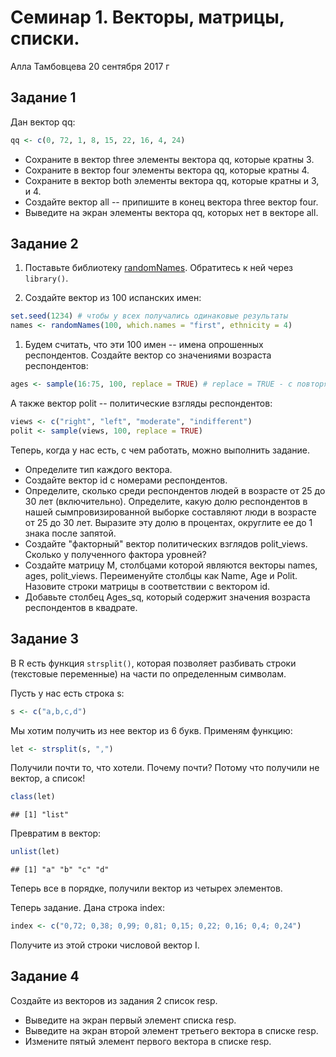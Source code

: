 Семинар 1. Векторы, матрицы, списки.
================
Алла Тамбовцева
20 сентября 2017 г

Задание 1
---------

Дан вектор qq:

``` r
qq <- c(0, 72, 1, 8, 15, 22, 16, 4, 24)
```

-   Сохраните в вектор three элементы вектора qq, которые кратны 3.
-   Сохраните в вектор four элементы вектора qq, которые кратны 4.
-   Сохраните в вектор both элементы вектора qq, которые кратны и 3, и 4.
-   Создайте вектор all -- припишите в конец вектора three вектор four.
-   Выведите на экран элементы вектора qq, которых нет в векторе all.

Задание 2
---------

1.  Поставьте библиотеку [randomNames](https://cran.r-project.org/web/packages/randomNames/randomNames.pdf). Обратитесь к ней через `library()`.

2.  Создайте вектор из 100 испанских имен:

``` r
set.seed(1234) # чтобы у всех получались одинаковые результаты
names <- randomNames(100, which.names = "first", ethnicity = 4) 
```

1.  Будем считать, что эти 100 имен -- имена опрошенных респондентов. Создайте вектор со значениями возраста респондентов:

``` r
ages <- sample(16:75, 100, replace = TRUE) # replace = TRUE - с повторяющимися значениями
```

А также вектор polit -- политические взгляды респондентов:

``` r
views <- c("right", "left", "moderate", "indifferent")
polit <- sample(views, 100, replace = TRUE)
```

Теперь, когда у нас есть, с чем работать, можно выполнить задание.

-   Определите тип каждого вектора.
-   Создайте вектор id с номерами респондентов.
-   Определите, сколько среди респондентов людей в возрасте от 25 до 30 лет (включительно). Определите, какую долю респондентов в нашей сымпровизированной выборке составляют люди в возрасте от 25 до 30 лет. Выразите эту долю в процентах, округлите ее до 1 знака после запятой.
-   Создайте "факторный" вектор политических взглядов polit\_views. Сколько у полученного фактора уровней?
-   Создайте матрицу M, столбцами которой являются векторы names, ages, polit\_views. Переименуйте столбцы как Name, Age и Polit. Назовите строки матрицы в соответствии с вектором id.
-   Добавьте столбец Ages\_sq, который содержит значения возраста респондентов в квадрате.

Задание 3
---------

В R есть функция `strsplit()`, которая позволяет разбивать строки (текстовые переменные) на части по определенным символам.

Пусть у нас есть строка s:

``` r
s <- c("a,b,c,d")
```

Мы хотим получить из нее вектор из 6 букв. Применям функцию:

``` r
let <- strsplit(s, ",")
```

Получили почти то, что хотели. Почему почти? Потому что получили не вектор, а список!

``` r
class(let)
```

    ## [1] "list"

Превратим в вектор:

``` r
unlist(let)
```

    ## [1] "a" "b" "c" "d"

Теперь все в порядке, получили вектор из четырех элементов.

Теперь задание. Дана строка index:

``` r
index <- c("0,72; 0,38; 0,99; 0,81; 0,15; 0,22; 0,16; 0,4; 0,24")
```

Получите из этой строки числовой вектор I.

Задание 4
---------

Создайте из векторов из задания 2 список resp.

-   Выведите на экран первый элемент списка resp.
-   Выведите на экран второй элемент третьего вектора в списке resp.
-   Измените пятый элемент первого вектора в списке resp.
